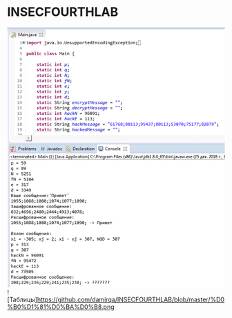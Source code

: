 # INSECFOURTHLAB
![Результат работы](https://github.com/damirqa/INSECFOURTHLAB/blob/master/resfourhlab.png)
![Таблицы]https://github.com/damirqa/INSECFOURTHLAB/blob/master/%D0%B0%D1%81%D0%BA%D0%B8.png
